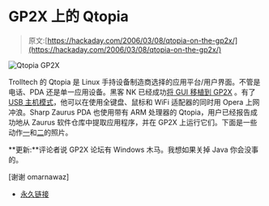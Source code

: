 # GP2X 上的 Qtopia

> 原文:[https://hackaday.com/2006/03/08/qtopia-on-the-gp2x/](https://hackaday.com/2006/03/08/qtopia-on-the-gp2x/)

![Qtopia GP2X](../Images/efca0e215083c1acce4c1d44328bf49f.png)

Trolltech 的 Qtopia 是 Linux 手持设备制造商选择的应用平台/用户界面。不管是电话、PDA 还是单一应用设备。黑客 NK 已经成功[将 GUI 移植到 GP2X](http://www.gp32x.com/board/index.php?showtopic=26490&view=findpost&p=366950) 。有了 [USB 主机模式](http://www.hackaday.com/entry/1234000620073534/)，他可以在使用全键盘、鼠标和 WiFi 适配器的同时用 Opera 上网冲浪。Sharp Zaurus PDA 也使用带有 ARM 处理器的 Qtopia，用户已经报告成功地从 Zaurus 软件仓库中提取应用程序，并在 GP2X 上运行它们。下面是一些动作[一](http://www.gpain.com/gp/skins/bbs/Read.aspx?BoardNum=6&CategoryNum=0&Page=1&Arange=+order+by+RootNum+desc%2c+OrderNum+asc&Subject=&Contents=&UserID=&Comment=&TopicNum=410)和[二](http://www.gpain.com/gp/skins/bbs/Read.aspx?BoardNum=6&CategoryNum=0&Page=1&Arange=+order+by+RootNum+desc%2c+OrderNum+asc&Subject=&Contents=&UserID=&Comment=&TopicNum=412)的照片。

**更新:**评论者说 GP2X 论坛有 Windows 木马。我想如果关掉 Java 你会没事的。

[谢谢 omarnawaz]

*   [永久链接](http://www.gp32x.com/board/index.php?showtopic=26490&view=findpost&p=366950)